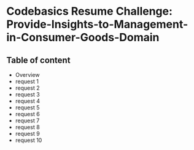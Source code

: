 # Codebasics Resume Challenge: Provide-Insights-to-Management-in-Consumer-Goods-Domain

## Table of content

- Overview
- request 1
- request 2
- request 3
- request 4
- request 5
- request 6
- request 7
- request 8
- request 9
- request 10
